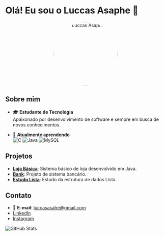 # Olá! Eu sou o Luccas Asaphe 👋

<p align="center">
  <img src="https://avatars.githubusercontent.com/u/167210535?v=4" alt="Luccas Asaphe" width="200" style="border-radius: 50%;">
</p>

## Sobre mim

- 🎓 **Estudante de Tecnologia**<br>
  Apaixonado por desenvolvimento de software e sempre em busca de novos conhecimentos.

- 🌱 **Atualmente aprendendo**<br>
  ![C](https://img.shields.io/badge/-C-A8B9CC?style=flat-square&logo=c&logoColor=white)
  ![Java](https://img.shields.io/badge/-Java-007396?style=flat-square&logo=java&logoColor=white)
  ![MySQL](https://img.shields.io/badge/-MySQL-4479A1?style=flat-square&logo=mysql&logoColor=white)

## Projetos

- [**Loja Básica**](https://github.com/LuccasAps/Loja-Basica): Sistema básico de loja desenvolvido em Java.
- [**Bank**](https://github.com/LuccasAps/Bank): Projeto de sistema bancário.
- [**Estudo Lista**](https://github.com/LuccasAps/Estudo-Lista): Estudo da estrutura de dados Lista.

## Contato

- 📧 **E-mail**: [luccasasahe@gmail.com](mailto:luccasasahe@gmail.com)
- [LinkedIn](https://www.linkedin.com/in/luccas-asaphe-pena-salomão-521837280)
- [Instagram](https://www.instagram.com/luccas__aps)

![GitHub Stats](https://github-readme-stats.vercel.app/api?username=LuccasAps&show_icons=true&theme=radical)

